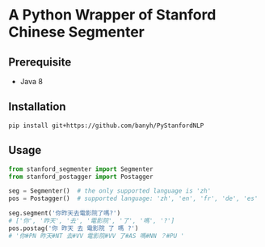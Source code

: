 # A Python Wrapper of Stanford Chinese Segmenter

## Prerequisite

* Java 8


## Installation

```
pip install git+https://github.com/banyh/PyStanfordNLP
```


## Usage

```python
from stanford_segmenter import Segmenter
from stanford_postagger import Postagger

seg = Segmenter()  # the only supported language is 'zh'
pos = Postagger()  # supported language: 'zh', 'en', 'fr', 'de', 'es'

seg.segment('你昨天去電影院了嗎?')
# ['你', '昨天', '去', '電影院', '了', '嗎', '?']
pos.postag('你 昨天 去 電影院 了 嗎 ?')
# '你#PN 昨天#NT 去#VV 電影院#VV 了#AS 嗎#NN ？#PU '
```
